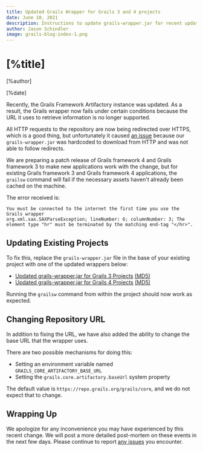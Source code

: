 ```yaml
---
title: Updated Grails Wrapper for Grails 3 and 4 projects
date: June 10, 2021
description: Instructions to update grails-wrapper.jar for recent updates to Grails Framework Repository
author: Jason Schindler
image: grails-blog-index-1.png
---
```


# [%title]

[%author]

[%date]

Recently, the Grails Framework Artifactory instance was updated. As a result, the Grails wrapper now fails under certain conditions because the URL it uses to retrieve information is no longer supported. 

All HTTP requests to the repository are now being redirected over HTTPS, which is a good thing, but unfortunately it caused [an issue](https://github.com/grails/grails-wrapper/issues/7) because our `grails-wrapper.jar` was hardcoded to download from HTTP and was not able to follow redirects.

We are preparing a patch release of Grails framework 4 and Grails framework 3 to make new applications work with the change, but for existing Grails framework 3 and Grails framework 4 applications, the `grailsw` command will fail if the necessary assets haven't already been cached on the machine.

The error received is:

```
You must be connected to the internet the first time you use the Grails wrapper
org.xml.sax.SAXParseException; lineNumber: 6; columnNumber: 3; The element type "hr" must be terminated by the matching end-tag "</hr>".

```

## Updating Existing Projects

To fix this, replace the `grails-wrapper.jar` file in the base of your existing project with one of the updated wrappers below:

+ [Updated grails-wrapper.jar for Grails 3 Projects](/files/wrapper-issue7/grails3/grails-wrapper.jar) [(MD5)](/files/wrapper-issue7/grails3/grails-wrapper.jar.md5)
+ [Updated grails-wrapper.jar for Grails 4 Projects](/files/wrapper-issue7/grails4/grails-wrapper.jar) [(MD5)](/files/wrapper-issue7/grails4/grails-wrapper.jar.md5)

Running the `grailsw` command from within the project should now work as expected.

## Changing Repository URL

In addition to fixing the URL, we have also added the ability to change the base URL that the wrapper uses.

There are two possible mechanisms for doing this:

+ Setting an environment variable named `GRAILS_CORE_ARTIFACTORY_BASE_URL`
+ Setting the `grails.core.artifactory.baseUrl` system property

The default value is `https://repo.grails.org/grails/core`, and we do not expect that to change.

## Wrapping Up

We apologize for any inconvenience you may have experienced by this recent change. We will post a more detailed post-mortem on these events in the next few days. Please continue to report [any issues](https://github.com/grails/grails-core/issues) you encounter.
